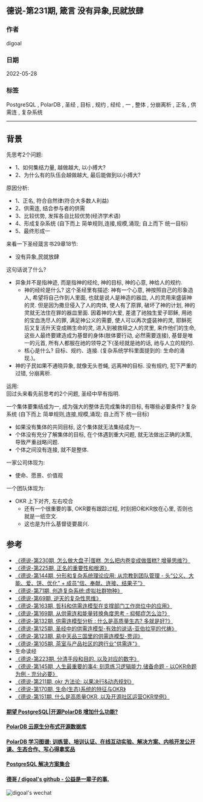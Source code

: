 ## 德说-第231期, 箴言 没有异象,民就放肆    
                                                
### 作者                                                
digoal                                                
                                                
### 日期                                                
2022-05-28                                     
                                                
### 标签                                                
PostgreSQL , PolarDB , 圣经 , 目标 , 规约 , 经纶 , 一 , 整体 , 分崩离析 , 正名 , 供需连 , 复杂系统                                   
                                                
----                                  
                                                
## 背景   
先思考2个问题:   
- 1、如何集结力量, 越做越大, 以小搏大?  
- 2、为什么有的队伍会越做越大, 最后能做到以小搏大?  
  
原因分析:  
- 1、正名, 符合自然律(符合大多数人利益)    
- 2、供需连, 结合参与者的供需  
- 3、比较优势, 发挥各自比较优势(经济学术语)  
- 4、形成复杂系统 (自下而上  简单规则,连接,规模,涌现;  自上而下  统一目标)    
- 5、最终形成一  
  
来看一下圣经箴言书29章18节:  
- 没有异象,民就放肆    
  
这句话说了什么?    
- 异象并不是指神迹, 而是指神的经纶, 神的目标, 神的心意, 神给人的规约.   
    - 神的经纶是什么? 这个圣经里有描述: 神有一个心意, 神按照自己的形象造人, 希望将自己作到人里面, 也就是说人是神造的器皿, 人的灵用来盛装神的灵.  但是因为撒旦侵入了人的肉体, 使人有了原罪, 破坏了神的计划, 神的灵就无法住在罪的器皿里面. 因着神的大爱, 差遣了祂独生爱子耶稣, 用祂的宝血洗尽人的罪, 满足神公义的需要, 使人可以再次盛装神的灵, 耶稣死后又复活升天变成赐生命的灵, 进入到被救赎之人的灵里, 来作他们的生命, 这些人最终要建造成为基督的身体(肢体要行动, 必然需要连接), 基督是唯一的元首, 所有人都服在祂的领导之下(圣经就是祂的话, 祂与人立的规约).    
    - 核心是什么?  目标、规约、连接.  (复杂系统学科里面提到的:   生命的涌现.)。     
- 神的子民如果不通晓异象, 就像无头苍蝇, 远离神的目标. 没有规约, 犯下严重的过错, 分崩离析.   
  
运用:  
回过头来看先前思考的2个问题, 圣经中早有指明.    
  
一个集体要集结成为一, 成为强大的整体去完成集体的目标, 有哪些必要条件?  复杂系统 (自下而上  简单规则,连接,规模,涌现;  自上而下  统一目标)    
- 如果没有集体的共同目标, 这个集体就无法集结成为一.    
- 个体没有充分了解集体的目标, 在个体遇到重大问题, 就无法做出正确的决策, 导致严重战略问题.  
- 个体之间没有连接, 就不是整体.  
  
一家公司体现为:  
- 使命、愿景、价值观  
  
一个团队体现为:  
- OKR 上下对齐, 左右咬合  
    - 还有一个很重要的事, OKR要有跟踪过程, 时刻把O和KR放在心里, 否则也就是一纸空文.  
    - 这也是为什么基督徒要晨兴.  
  
  
  
## 参考  
- [《德说-第230期, 怎么做大盘子|蛋糕, 怎么把内卷变成做蛋糕? 增量思维?》](../202305/20230513_04.md)    
- [《德说-第225期, 正名的重要性和根源》](../202305/20230507_01.md)    
- [《德说-第144期, 分形和复杂系统理论应用: 从宗教到团队管理 - 头“公义、大能、爱、饼、优化” + 成员“信、奉献、连接、结果子”》](../202209/20220916_02.md)    
- [《德说-第71期, 创造复杂系统:虚拟社群物种》](../202112/20211203_03.md)    
- [《德说-第69期, 逆天的复杂性思维》](../202112/20211202_05.md)    
- [《德说-第163期, 哲科和供需连模型在支撑部门工作岗位中的应用》](../202210/20221022_02.md)    
- [《德说-第169期, 从供需连和能量转换角度思考 - 抑郁症怎么治?》](../202211/20221111_03.md)    
- [《德说-第132期, 供需连模型分析 : 什么是高质量生态? 多就是好?》](../202209/20220903_02.md)    
- [《德说-第125期, 圣经中的供需连模型-有效的说话-亚伯拉罕的代祷》](../202208/20220819_02.md)    
- [《德说-第123期, 易中天品三国里的供需连模型-贾诩》](../202208/20220812_01.md)    
- [《德说-第105期, 茶室与产品社区的跨行业"供需连"》](../202206/20220617_01.md)    
- 生命读经  
- [《德说-第223期, 分清手段和目的, 以及对应的数字》](../202304/20230420_01.md)      
- [《德说-第145期, 人生最重要的事4: 刻意练习逻辑能力,储备命题 - 以OKR命题为例 - 充分必要》](../202209/20220917_01.md)    
- [《德说-第211期, okr 方法论: 以果决行&动态规划》](../202303/20230319_05.md)    
- [《德说-第170期, 生命(生态)系统的特征与OKR》](../202211/20221113_01.md)    
- [《德说-第151期, 什么是高质量OKR, 以及开源社区运营OKR举例》](../202209/20220929_01.md)    
  
  
#### [期望 PostgreSQL|开源PolarDB 增加什么功能?](https://github.com/digoal/blog/issues/76 "269ac3d1c492e938c0191101c7238216")
  
  
#### [PolarDB 云原生分布式开源数据库](https://github.com/ApsaraDB "57258f76c37864c6e6d23383d05714ea")
  
  
#### [PolarDB 学习图谱: 训练营、培训认证、在线互动实验、解决方案、内核开发公开课、生态合作、写心得拿奖品](https://www.aliyun.com/database/openpolardb/activity "8642f60e04ed0c814bf9cb9677976bd4")
  
  
#### [PostgreSQL 解决方案集合](../201706/20170601_02.md "40cff096e9ed7122c512b35d8561d9c8")
  
  
#### [德哥 / digoal's github - 公益是一辈子的事.](https://github.com/digoal/blog/blob/master/README.md "22709685feb7cab07d30f30387f0a9ae")
  
  
![digoal's wechat](../pic/digoal_weixin.jpg "f7ad92eeba24523fd47a6e1a0e691b59")
  
